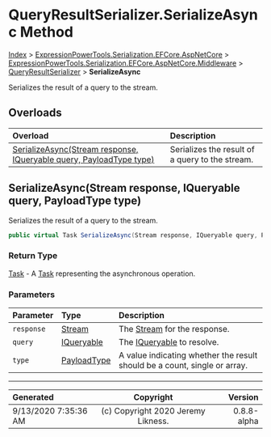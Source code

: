 ﻿# QueryResultSerializer.SerializeAsync Method

[Index](../index.md) > [ExpressionPowerTools.Serialization.EFCore.AspNetCore](ExpressionPowerTools.Serialization.EFCore.AspNetCore.a.md) > [ExpressionPowerTools.Serialization.EFCore.AspNetCore.Middleware](ExpressionPowerTools.Serialization.EFCore.AspNetCore.Middleware.n.md) > [QueryResultSerializer](ExpressionPowerTools.Serialization.EFCore.AspNetCore.Middleware.QueryResultSerializer.cs.md) > **SerializeAsync**

Serializes the result of a query to the stream.

## Overloads

| Overload | Description |
| :-- | :-- |
| [SerializeAsync(Stream response, IQueryable query, PayloadType type)](#serializeasyncstream-response-iqueryable-query-payloadtype-type) | Serializes the result of a query to the stream. |
## SerializeAsync(Stream response, IQueryable query, PayloadType type)

Serializes the result of a query to the stream.

```csharp
public virtual Task SerializeAsync(Stream response, IQueryable query, PayloadType type)
```

### Return Type

 [Task](https://docs.microsoft.com/dotnet/api/system.threading.tasks.task)  - A [Task](https://docs.microsoft.com/dotnet/api/system.threading.tasks.task) representing the asynchronous operation.

### Parameters

| Parameter | Type | Description |
| :-- | :-- | :-- |
| `response` | [Stream](https://docs.microsoft.com/dotnet/api/system.io.stream) | The [Stream](https://docs.microsoft.com/dotnet/api/system.io.stream) for the response. |
| `query` | [IQueryable](https://docs.microsoft.com/dotnet/api/system.linq.iqueryable) | The [IQueryable](https://docs.microsoft.com/dotnet/api/system.linq.iqueryable) to resolve. |
| `type` | [PayloadType](ExpressionPowerTools.Serialization.PayloadType.cs.md) | A value indicating whether the result should be a count, single or array. |



---

| Generated | Copyright | Version |
| :-- | :-: | --: |
| 9/13/2020 7:35:36 AM | (c) Copyright 2020 Jeremy Likness. | 0.8.8-alpha |
